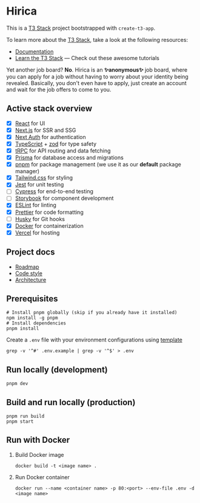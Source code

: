 # Hirica

This is a [T3 Stack](https://create.t3.gg/) project bootstrapped with `create-t3-app`.

To learn more about the [T3 Stack](https://create.t3.gg/), take a look at the following resources:

- [Documentation](https://create.t3.gg/)
- [Learn the T3 Stack](https://create.t3.gg/en/faq#what-learning-resources-are-currently-available) — Check out these awesome tutorials

Yet another job board? **No**. Hirica is an **✨anonymous✨** job board, where you can apply for a job without having to worry about your identity being revealed. Basically, you don't even have to apply, just create an account and wait for the job offers to come to you.

## Active stack overview

- [x] [React](https://reactjs.org/) for UI
- [x] [Next.js](https://nextjs.org/) for SSR and SSG
- [x] [Next Auth](https://next-auth.js.org/) for authentication
- [x] [TypeScript](https://www.typescriptlang.org/) + [zod](https://zod.dev/) for type safety
- [x] [tRPC](https://trpc.io/docs/) for API routing and data fetching
- [x] [Prisma](https://www.prisma.io/) for database access and migrations
- [x] [pnpm](https://pnpm.io/) for package management (we use it as our **default** package manager)
- [x] [Tailwind.css](https://tailwindcss.com/) for styling
- [x] [Jest](https://jestjs.io/) for unit testing
- [ ] [Cypress](https://www.cypress.io/) for end-to-end testing
- [ ] [Storybook](https://storybook.js.org/) for component development
- [x] [ESLint](https://eslint.org/) for linting
- [x] [Prettier](https://prettier.io/) for code formatting
- [ ] [Husky](https://typicode.github.io/husky/#/) for Git hooks
- [x] [Docker](https://www.docker.com/) for containerization
- [x] [Vercel](https://vercel.com/) for hosting

## Project docs

- [Roadmap](/docs/ROADMAP.md)
- [Code style](/docs/CODE_STYLE.md)
- [Architecture](/docs/ARCHITECTURE.md)

## Prerequisites

```shell
# Install pnpm globally (skip if you already have it installed)
npm install -g pnpm
# Install dependencies
pnpm install
```

Create a `.env` file with your environment configurations using [template](/.env.example)

```shell
grep -v '^#' .env.example | grep -v '^$' > .env
```

## Run locally (development)

```shell
pnpm dev
```

## Build and run locally (production)

```shell
pnpm run build
pnpm start
```

## Run with Docker

1. Build Docker image

   ```shell
   docker build -t <image name> .
   ```

2. Run Docker container

   ```shell
   docker run --name <container name> -p 80:<port> --env-file .env -d <image name>
   ```
